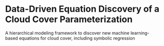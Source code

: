 # Data-Driven Equation Discovery of a Cloud Cover Parameterization
A hierarchical modeling framework to discover new machine learning-based equations for cloud cover, including symbolic regression
